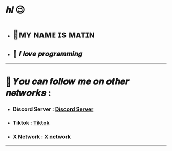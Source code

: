 # 𝒉𝒊 😉

- # 💢ᴍʏ ɴᴀᴍᴇ ɪs ᴍᴀᴛɪɴ

- ## 🌙 𝑰 𝒍𝒐𝒗𝒆 𝒑𝒓𝒐𝒈𝒓𝒂𝒎𝒎𝒊𝒏𝒈
 ____________________________________________________
# 🧾    𝒀𝒐𝒖 𝒄𝒂𝒏 𝒇𝒐𝒍𝒍𝒐𝒘 𝒎𝒆 𝒐𝒏 𝒐𝒕𝒉𝒆𝒓 𝒏𝒆𝒕𝒘𝒐𝒓𝒌𝒔 :


- ### Discord Server : [Discord Server](https://discord.gg/r2uPzSgSxE)

- ### Tiktok : [Tiktok](https://www.tiktok.com/@matin_mnw)

- ### X Network : [X network](https://x.com/Matin_mnw)


 ___________________________________________________

 
